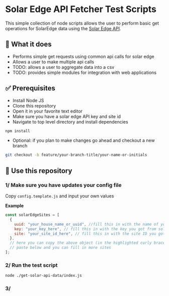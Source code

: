 # Solar Edge API Fetcher Test Scripts

This simple collection of node scripts allows the user to perform basic get operations for SolarEdge data using the [Solar Edge API](https://knowledge-center.solaredge.com/sites/kc/files/se_monitoring_api.pdf).

## 🚀 What it does

- Performs simple get requests using common api calls for solar edge
- Allows a user to make multiple api calls
- TODO: allows a user to aggregate data into a csv
- TODO: provides simple modules for integration with web applications

## ✅ Prerequisites

- Install Node JS
- Clone this repository
- Open it in your favorite text editor
- Make sure you have a solar edge API key and site id
- Navigate to top level directory and install dependencies

```sh
npm install
```

- Optional: if you plan to make changes go ahead and checkout a new branch

```sh
git checkout -b feature/your-branch-title/your-name-or-initials
```

## 🏁 Use this repository

### 1/ Make sure you have updates your config file

Copy `config.template.js` and input your own values

**Example**

```javascript
const solarEdgeSites = [
  {
    uuid: "your_house_name_or_uuid", //fill this in with the name of your house
    key: "your_key_here", // fill this in with the key you got from solar edge
    site: "your_site_id_here", // fill this in with the site ID you got
  },
  // here you can copy the above object (in the highlighted curly braces)
  // paste below and you can fill in more sites
];
```

### 2/ Run the test script

```sh
node ./get-solar-api-data/index.js
```

### 3/
